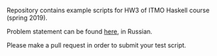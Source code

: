 Repository contains example scripts for HW3 of ITMO Haskell course (spring 2019).

Problem statement can be found [here](https://hackmd.io/s/H1ZKQ2dOV), in Russian.


Please make a pull request in order to submit your test script.
